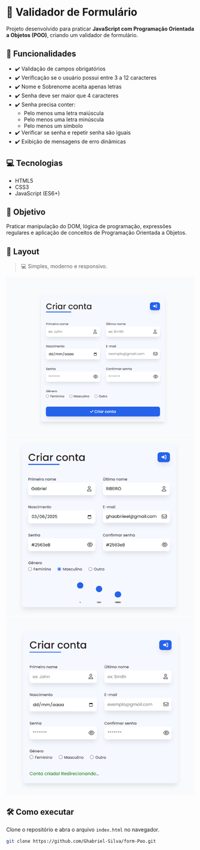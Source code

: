 # 📝 Validador de Formulário

Projeto desenvolvido para praticar **JavaScript com Programação Orientada a Objetos (POO)**, criando um validador de formulário.

## 🚀 Funcionalidades

- ✔️ Validação de campos obrigatórios
- ✔️ Verificação se o usuário possui entre 3 a 12 caracteres
- ✔️ Nome e Sobrenome aceita apenas letras
- ✔️ Senha deve ser maior que 4  caracteres
- ✔️ Senha precisa conter:
  - Pelo menos uma letra maiúscula
  - Pelo menos uma letra minúscula
  - Pelo menos um símbolo
- ✔️ Verificar se senha e repetir senha são iguais
- ✔️ Exibição de mensagens de erro dinâmicas

## 💻 Tecnologias

- HTML5
- CSS3
- JavaScript (ES6+)

## 🎯 Objetivo

Praticar manipulação do DOM, lógica de programação, expressões regulares e aplicação de conceitos de Programação Orientada a Objetos.

## 📸 Layout

> 💻 Simples, moderno e responsivo.

![](./assets/inicial.png)  
![](./assets/loading.png) 
![](./assets/sucess.png) 
## 🛠️ Como executar

Clone o repositório e abra o arquivo `index.html` no navegador.

```bash
git clone https://github.com/Ghabriel-Silva/form-Poo.git
